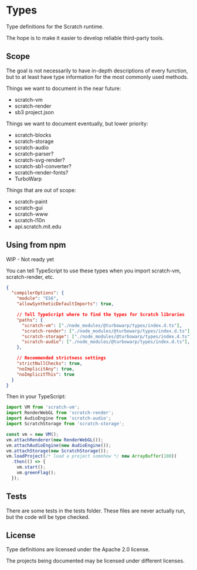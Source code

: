 # Types

Type definitions for the Scratch runtime.

The hope is to make it easier to develop reliable third-party tools.

## Scope

The goal is not necessarily to have in-depth descriptions of every function, but to at least have type information for the most commonly used methods.

Things we want to document in the near future:

 - scratch-vm
 - scratch-render
 - sb3 project.json

Things we want to document eventually, but lower priority:

 - scratch-blocks
 - scratch-storage
 - scratch-audio
 - scratch-parser?
 - scratch-svg-render?
 - scratch-sb1-converter?
 - scratch-render-fonts?
 - TurboWarp

Things that are out of scope:

 - scratch-paint
 - scratch-gui
 - scratch-www
 - scratch-l10n
 - api.scratch.mit.edu

## Using from npm

WIP - Not ready yet

You can tell TypeScript to use these types when you import scratch-vm, scratch-render, etc.

```json
{
  "compilerOptions": {
    "module": "ES6",
    "allowSyntheticDefaultImports": true,

    // Tell TypeScript where to find the types for Scratch libraries
    "paths": {
      "scratch-vm": ["./node_modules/@turbowarp/types/index.d.ts"],
      "scratch-render": ["./node_modules/@turbowarp/types/index.d.ts"],
      "scratch-storage": ["./node_modules/@turbowarp/types/index.d.ts"],
      "scratch-audio": ["./node_modules/@turbowarp/types/index.d.ts"],
    },

    // Recommended strictness settings
    "strictNullChecks": true,
    "noImplicitAny": true,
    "noImplicitThis": true
  }
}
```

Then in your TypeScript:

```ts
import VM from 'scratch-vm';
import RenderWebGL from 'scratch-render';
import AudioEngine from 'scratch-audio';
import ScratchStorage from 'scratch-storage';

const vm = new VM();
vm.attachRenderer(new RenderWebGL());
vm.attachAudioEngine(new AudioEngine());
vm.attachStorage(new ScratchStorage());
vm.loadProject(/* load a project somehow */ new ArrayBuffer(100))
  .then(() => {
    vm.start();
    vm.greenFlag();
  });
```

## Tests

There are some tests in the tests folder. These files are never actually run, but the code will be type checked.

## License

Type definitions are licensed under the Apache 2.0 license.

The projects being documented may be licensed under different licenses.
